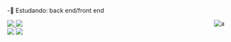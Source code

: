 -📘 Estudando: back end/front end
<div>
    <img align="right" alt="a" src='https://media3.giphy.com/media/1wh06XT53tPGw/giphy.gif'
         <div>
<div>
  <a href="https://github.com/rafaelmasselli">
  <img height="180em" src="https://github-readme-stats.vercel.app/api?username=rafaelmasselli&show_icons=false&theme=dark&include_all_commits=true&count_private=true"/>
  <img height="180em" src="https://github-readme-stats.vercel.app/api/top-langs/?username=rafaelmasselli&layout=compact&langs_count=7&theme=dark"/>
    </di>
<div>
  <a href="https://instagram.com/massellirafael" target="_blank"><img src="https://img.shields.io/badge/-Instagram-%23E4405F?style=for-the-badge&logo=instagram&logoColor=white" target="_blank"></a> 
<a href = "mailto:rafaelmasselli0@gmail.com"><img src=https://img.shields.io/badge/Gmail-D14836?style=for-the-badge&logo=gmail&logoColor=white
![Snake animation](https://github.com/rafaelmasselli/rafaelmasselli/blob/output/github-contribution-grid-snake.svg)
<div>
